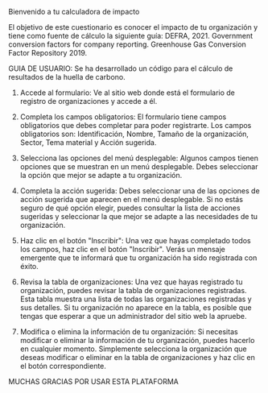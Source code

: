 Bienvenido a tu calculadora de impacto

El objetivo de este cuestionario es conocer el impacto de tu organización y tiene como fuente de cálculo la siguiente guía: DEFRA, 2021. Government conversion factors for company reporting. Greenhouse Gas Conversion Factor Repository 2019.

GUIA DE USUARIO: 
Se ha desarrollado un código para el cálculo de resultados de la huella de carbono. 

1. Accede al formulario: Ve al sitio web donde está el formulario de registro de organizaciones y accede a él.

2. Completa los campos obligatorios: El formulario tiene campos obligatorios que debes completar para poder registrarte. Los campos obligatorios son: Identificación, Nombre, Tamaño de la organización, Sector, Tema material y Acción sugerida.

3. Selecciona las opciones del menú desplegable: Algunos campos tienen opciones que se muestran en un menú desplegable. Debes seleccionar la opción que mejor se adapte a tu organización.

4. Completa la acción sugerida: Debes seleccionar una de las opciones de acción sugerida que aparecen en el menú desplegable. Si no estás seguro de qué opción elegir, puedes consultar la lista de acciones sugeridas y seleccionar la que mejor se adapte a las necesidades de tu organización.

5. Haz clic en el botón "Inscribir": Una vez que hayas completado todos los campos, haz clic en el botón "Inscribir". Verás un mensaje emergente que te informará que tu organización ha sido registrada con éxito.

6. Revisa la tabla de organizaciones: Una vez que hayas registrado tu organización, puedes revisar la tabla de organizaciones registradas. Esta tabla muestra una lista de todas las organizaciones registradas y sus detalles. Si tu organización no aparece en la tabla, es posible que tengas que esperar a que un administrador del sitio web la apruebe.

7. Modifica o elimina la información de tu organización: Si necesitas modificar o eliminar la información de tu organización, puedes hacerlo en cualquier momento. Simplemente selecciona la organización que deseas modificar o eliminar en la tabla de organizaciones y haz clic en el botón correspondiente.

MUCHAS GRACIAS POR USAR ESTA PLATAFORMA

